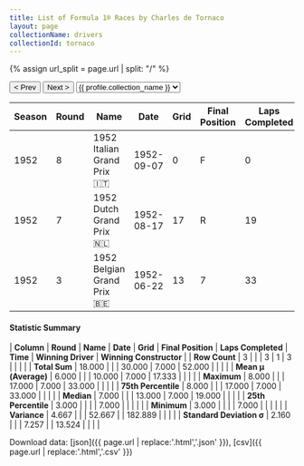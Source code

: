 ```yaml
---
title: List of Formula 1® Races by Charles de Tornaco
layout: page
collectionName: drivers
collectionId: tornaco
---
```


{% assign url_split = page.url | split: "/" %}
<div id="collection-navigation">
<button onclick="selector.options[selector.selectedIndex-1].value && (window.location = selector.options[selector.selectedIndex-1].value);">&lt; Prev</button>
<button onclick="selector.options[selector.selectedIndex+1].value && (window.location = selector.options[selector.selectedIndex+1].value);">Next &gt;</button>
<select id="selector" onchange="this.options[this.selectedIndex].value && (window.location = this.options[this.selectedIndex].value);">
  {% for collectionId in site.data[page.collectionName].refs %}
    {% if collectionId == page.collectionId %}
      {% assign selected = "selected" %}
    {% else %}
      {% assign selected = "" %}
    {% endif %}
    {% assign profile = site.data[page.collectionName][collectionId].profile %}
    <option value="/f1/{{ page.collectionName }}/{{ collectionId }}/{{ url_split[4] }}" {{ selected }}>{{ profile.collection_name }}</option>
  {% endfor %}
</select>
</div>

| Season | Round | Name | Date | Grid | Final Position | Laps Completed | Time | Winning Driver | Winning Constructor |
|--|--|--|--|--|--|--|--|--|--|
| 1952 | 8 | 1952 Italian Grand Prix 🇮🇹 | 1952-09-07 | 0 | F | 0 |   | Alberto Ascari 🇮🇹 | Ferrari 🇮🇹 |
| 1952 | 7 | 1952 Dutch Grand Prix 🇳🇱 | 1952-08-17 | 17 | R | 19 |   | Alberto Ascari 🇮🇹 | Ferrari 🇮🇹 |
| 1952 | 3 | 1952 Belgian Grand Prix 🇧🇪 | 1952-06-22 | 13 | 7 | 33 |   | Alberto Ascari 🇮🇹 | Ferrari 🇮🇹 |

#### Statistic Summary

| **Column** | **Round** | **Name** | **Date** | **Grid** | **Final Position** | **Laps Completed** | **Time** | **Winning Driver** | **Winning Constructor** |
| **Row Count** | 3 |  |  | 3 | 1 | 3 |  |  |  |
| **Total Sum** | 18.000 |  |  | 30.000 | 7.000 | 52.000 |  |  |  |
| **Mean μ (Average)** | 6.000 |  |  | 10.000 | 7.000 | 17.333 |  |  |  |
| **Maximum** | 8.000 |  |  | 17.000 | 7.000 | 33.000 |  |  |  |
| **75th Percentile** | 8.000 |  |  | 17.000 | 7.000 | 33.000 |  |  |  |
| **Median** | 7.000 |  |  | 13.000 | 7.000 | 19.000 |  |  |  |
| **25th Percentile** | 3.000 |  |  |  | 7.000 |  |  |  |  |
| **Minimum** | 3.000 |  |  |  | 7.000 |  |  |  |  |
| **Variance** | 4.667 |  |  | 52.667 |  | 182.889 |  |  |  |
| **Standard Deviation σ** | 2.160 |  |  | 7.257 |  | 13.524 |  |  |  |

Download data: [json]({{ page.url | replace:'.html','.json' }}), [csv]({{ page.url | replace:'.html','.csv' }})
